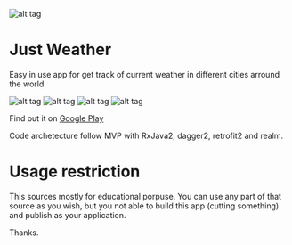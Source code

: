 ![alt tag](https://github.com/kidinov/Just_Weight/blob/master/publishing/banner.png)

# Just Weather
Easy in use app for get track of current weather in different cities arround the world. 

![alt tag](https://github.com/kidinov/Just-Weather/blob/master/screenshots/1.png)
![alt tag](https://github.com/kidinov/Just-Weather/blob/master/screenshots/2.png)
![alt tag](https://github.com/kidinov/Just-Weather/blob/master/screenshots/3.png)
![alt tag](<img src="https://github.com/favicon.ico" width="512">)

Find out it on [Google Play](https://play.google.com/store/apps/details?id=org.kidinov.just_weather)

Code archetecture follow MVP with RxJava2, dagger2, retrofit2 and realm.

# Usage restriction
This sources mostly for educational porpuse. You can use any part of that source as you wish, but you not able to build this app (cutting something) and publish as your application.

Thanks.



